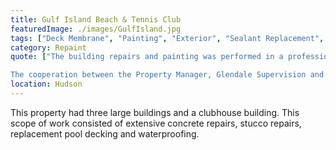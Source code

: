 ```yaml
---
title: Gulf Island Beach & Tennis Club
featuredImage: ./images/GulfIsland.jpg
tags: ["Deck Membrane", "Painting", "Exterior", "Sealant Replacement", "Multi-Unit Residential"]
category: Repaint
quote: ["The building repairs and painting was performed in a professional manner, site cleanup was done on a continual basis, all workers were properly attired while performing their duties and maintained a professional demeanor while working in close proximity to our residents. The project has been completed and has been receiving positive comments from residents and neighboring residents alike.

The cooperation between the Property Manager, Glendale Supervision and Board of Directors was excellent. The spalling concrete and stucco repairs were all completed and, when change orders were needed, communication was timely and allowed for all to assess the needed repair and make informed decisions on the course of action to be taken.", "Linda Kobbe - LCAM on behalf of the Board of Directors - Gulf Island Beach & Tennis Club"]
location: Hudson
---
```


This property had three large buildings and a clubhouse building.  This scope of work consisted of extensive concrete repairs, stucco repairs, replacement pool decking and waterproofing.
